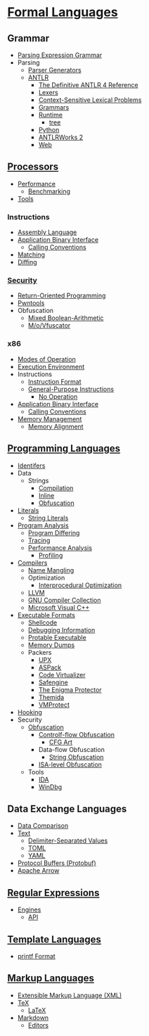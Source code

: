 # [Formal Languages](Formal%20Languages.md)
## Grammar
- [Parsing Expression Grammar](Grammar/Parsing%20Expression.md)
- Parsing
  - [Parser Generators](Grammar/Parsing/Generators.md)
  - [ANTLR](Grammar/Parsing/ANTLR/README.md)
    - [The Definitive ANTLR 4 Reference](Grammar/Parsing/ANTLR/Reference.md)
    - [Lexers](Grammar/Parsing/ANTLR/Lexers.md)
    - [Context-Sensitive Lexical Problems](Grammar/Parsing/ANTLR/Context.md)
    - [Grammars](Grammar/Parsing/ANTLR/Grammars.md)
    - [Runtime](Grammar/Parsing/ANTLR/Runtime/README.md)
      - [tree](Grammar/Parsing/ANTLR/Runtime/tree.md)
    - [Python](Grammar/Parsing/ANTLR/Python.md)
    - [ANTLRWorks 2](Grammar/Parsing/ANTLR/ANTLRWorks.md)
    - [Web](Grammar/Parsing/ANTLR/Web.md)

## [Processors](Processors/README.md)
- [Performance](Processors/Performance/README.md)
  - [Benchmarking](Processors/Performance/Benchmarking.md)
- [Tools](Processors/Tools.md)

### Instructions
- [Assembly Language](Processors/Instructions/Assembly/README.md)
- [Application Binary Interface](Processors/Instructions/Interface/README.md)
  - [Calling Conventions](Processors/Instructions/Interface/Calling.md)
- [Matching](Processors/Instructions/Matching.md)
- [Diffing](Processors/Instructions/Diffing.md)

### [Security](Processors/Security/README.md)
- [Return-Oriented Programming](Processors/Security/Return-Oriented%20Programming.md)
- [Pwntools](Processors/Security/Pwntools.md)
- Obfuscation
  - [Mixed Boolean-Arithmetic](Processors/Security/Obfuscation/MBA.md)
  - [M/o/Vfuscator](Processors/Security/Obfuscation/MoVfuscator.md)

### x86
- [Modes of Operation](Processors/x86/Modes%20of%20Operation.md)
- [Execution Environment](Processors/x86/Execution%20Environment.md)
- Instructions
  - [Instruction Format](Processors/x86/Instructions/Format.md)
  - [General-Purpose Instructions](Processors/x86/Instructions/General/README.md)
    - [No Operation](Processors/x86/Instructions/General/No%20Operation.md)
- [Application Binary Interface](Processors/x86/Interface/README.md)
  - [Calling Conventions](Processors/x86/Interface/Calling.md)
- [Memory Management](Processors/x86/Memory/README.md)
  - [Memory Alignment](Processors/x86/Memory/Alignment.md)

## [Programming Languages](Program/README.md)
- [Identifers](Program/Identifers.md)
- Data
  - Strings
    - [Compilation](Program/Data/Strings/Compilation.md)
    - [Inline](Program/Data/Strings/Inline.md)
    - [Obfuscation](Program/Data/Strings/Obfuscation/README.md)
- [Literals](Program/Literals/README.md)
  - [String Literals](Program/Literals/Strings.md)
- [Program Analysis](Program/Analysis/README.md)
  - [Program Differing](Program/Analysis/Differing.md)
  - [Tracing](Program/Analysis/Tracing.md)
  - [Performance Analysis](Program/Analysis/Performance/README.md)
    - [Profiling](Program/Analysis/Performance/Profiling.md)
- [Compilers](Program/Compilers/README.md)
  - [Name Mangling](Program/Compilers/Name.md)
  - Optimization
    - [Interprocedural Optimization](Program/Compilers/Optimization/Interprocedural.md)
  - [LLVM](Program/Compilers/LLVM/README.md)
  - [GNU Compiler Collection](Program/Compilers/GCC/README.md)
  - [Microsoft Visual C++](Program/Compilers/MSVC/README.md)
- [Executable Formats](Program/Formats/README.md)
  - [Shellcode](Program/Formats/Shellcode/README.md)
  - [Debugging Information](Program/Formats/Debugging/README.md)
  - [Protable Executable](Program/Formats/PE/README.md)
  - [Memory Dumps](Program/Formats/Dumps/README.md)
  - Packers
    - [UPX](Program/Formats/Packers/UPX/README.md)
    - [ASPack](Program/Formats/Packers/ASPack/README.md)
    - [Code Virtualizer](<Program/Formats/Packers/Code Virtualizer/README.md>)
    - [Safengine](Program/Formats/Packers/Safengine/README.md)
    - [The Enigma Protector](Program/Formats/Packers/Enigma/README.md)
    - [Themida](Program/Formats/Packers/Themida/README.md)
    - [VMProtect](Program/Formats/Packers/VMProtect/README.md)
- [Hooking](Program/Hooking.md)
- Security
  - [Obfuscation](Program/Security/Obfuscation/README.md)
    - [Controlf-flow Obfuscation](Program/Security/Obfuscation/Control/README.md)
      - [CFG Art](Program/Security/Obfuscation/Control/CFG%20Art.md)
    - Data-flow Obfuscation
      - [String Obfuscation](Program/Security/Obfuscation/Data/String.md)
    - [ISA-level Obfuscation](Program/Security/Obfuscation/ISA/README.md)
  - Tools
    - [IDA](Program/Security/Tools/IDA/README.md)
    - [WinDbg](Program/Security/Tools/WinDbg/README.md)

## Data Exchange Languages
- [Data Comparison](Data/Comparison.md)
- [Text](Data/Text/README.md)
  - [Delimiter-Separated Values](<Data/Text/Delimiter-Separated Values.md>)
  - [TOML](Data/Text/TOML.md)
  - [YAML](Data/Text/YAML.md)
- [Protocol Buffers (Protobuf)](Data/Protobuf.md)
- [Apache Arrow](Data/Arrow.md)

## [Regular Expressions](Regular/README.md)
- [Engines](Regular/Engines/README.md)
  - [API](Regular/Engines/API.md)

## [Template Languages](Template/README.md)
- [printf Format](Template/printf%20Format.md)

## [Markup Languages](Markup/README.md)
- [Extensible Markup Language (XML)](Markup/Extensible/README.md)
- [TeX](Markup/TeX/README.md)
  - [LaTeX](Markup/TeX/LaTeX.md)
- [Markdown](Markup/Markdown/README.md)
  - [Editors](Markup/Markdown/Editors.md)